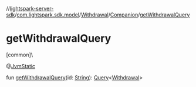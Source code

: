 //[lightspark-server-sdk](../../../../index.md)/[com.lightspark.sdk.model](../../index.md)/[Withdrawal](../index.md)/[Companion](index.md)/[getWithdrawalQuery](get-withdrawal-query.md)

# getWithdrawalQuery

[common]\

@[JvmStatic](https://kotlinlang.org/api/latest/jvm/stdlib/kotlin.jvm/-jvm-static/index.html)

fun [getWithdrawalQuery](get-withdrawal-query.md)(id: [String](https://kotlinlang.org/api/latest/jvm/stdlib/kotlin/-string/index.html)): [Query](../../../com.lightspark.sdk.requester/-query/index.md)&lt;[Withdrawal](../index.md)&gt;
